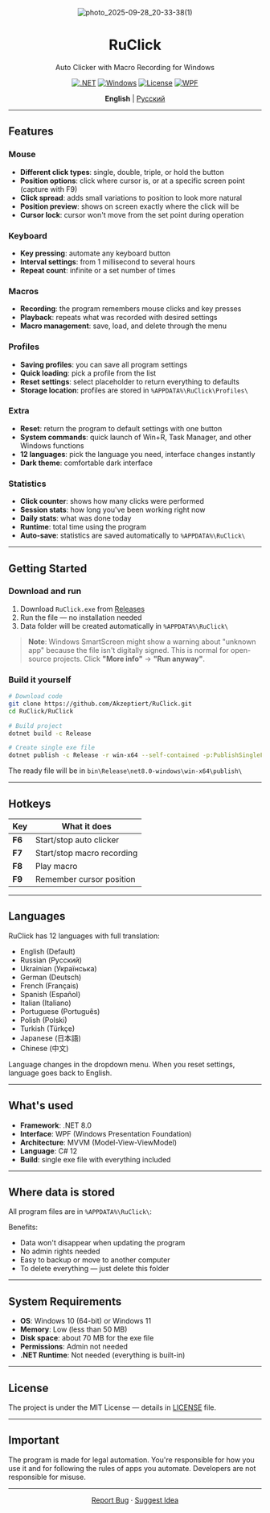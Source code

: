 <div align="center">

![photo_2025-09-28_20-33-38(1)](https://github.com/user-attachments/assets/bcd4418f-46c8-4ff2-9e48-521d010cf0f0)
  
# RuClick
Auto Clicker with Macro Recording for Windows

[![.NET](https://img.shields.io/badge/.NET-8.0-512BD4?logo=dotnet)](https://dotnet.microsoft.com/)
[![Windows](https://img.shields.io/badge/Windows-10%2F11-0078D6?logo=windows)](https://www.microsoft.com/windows)
[![License](https://img.shields.io/badge/License-MIT-green.svg)](LICENSE)
[![WPF](https://img.shields.io/badge/WPF-XAML-blue)](https://github.com/dotnet/wpf)

**English** | [Русский](README.md)

</div>

---

## Features

### Mouse
- **Different click types**: single, double, triple, or hold the button
- **Position options**: click where cursor is, or at a specific screen point (capture with F9)
- **Click spread**: adds small variations to position to look more natural
- **Position preview**: shows on screen exactly where the click will be
- **Cursor lock**: cursor won't move from the set point during operation

### Keyboard
- **Key pressing**: automate any keyboard button
- **Interval settings**: from 1 millisecond to several hours
- **Repeat count**: infinite or a set number of times

### Macros
- **Recording**: the program remembers mouse clicks and key presses
- **Playback**: repeats what was recorded with desired settings
- **Macro management**: save, load, and delete through the menu

### Profiles
- **Saving profiles**: you can save all program settings
- **Quick loading**: pick a profile from the list
- **Reset settings**: select placeholder to return everything to defaults
- **Storage location**: profiles are stored in `%APPDATA%\RuClick\Profiles\`

### Extra
- **Reset**: return the program to default settings with one button
- **System commands**: quick launch of Win+R, Task Manager, and other Windows functions
- **12 languages**: pick the language you need, interface changes instantly
- **Dark theme**: comfortable dark interface

### Statistics
- **Click counter**: shows how many clicks were performed
- **Session stats**: how long you've been working right now
- **Daily stats**: what was done today
- **Runtime**: total time using the program
- **Auto-save**: statistics are saved automatically to `%APPDATA%\RuClick\`

---

## Getting Started

### Download and run
1. Download `RuClick.exe` from [Releases](../../releases)
2. Run the file — no installation needed
3. Data folder will be created automatically in `%APPDATA%\RuClick\`

> **Note**: Windows SmartScreen might show a warning about "unknown app" because the file isn't digitally signed. This is normal for open-source projects. Click **"More info"** → **"Run anyway"**.

### Build it yourself
```bash
# Download code
git clone https://github.com/Akzeptiert/RuClick.git
cd RuClick/RuClick

# Build project
dotnet build -c Release

# Create single exe file
dotnet publish -c Release -r win-x64 --self-contained -p:PublishSingleFile=true
```

The ready file will be in `bin\Release\net8.0-windows\win-x64\publish\`

---

## Hotkeys

| Key | What it does |
|---------|----------|
| **F6** | Start/stop auto clicker |
| **F7** | Start/stop macro recording |
| **F8** | Play macro |
| **F9** | Remember cursor position |

---

## Languages

RuClick has 12 languages with full translation:

- English (Default)
- Russian (Русский)
- Ukrainian (Українська)
- German (Deutsch)
- French (Français)
- Spanish (Español)
- Italian (Italiano)
- Portuguese (Português)
- Polish (Polski)
- Turkish (Türkçe)
- Japanese (日本語)
- Chinese (中文)

Language changes in the dropdown menu. When you reset settings, language goes back to English.

---

## What's used

- **Framework**: .NET 8.0
- **Interface**: WPF (Windows Presentation Foundation)
- **Architecture**: MVVM (Model-View-ViewModel)
- **Language**: C# 12
- **Build**: single exe file with everything included

---

## Where data is stored

All program files are in `%APPDATA%\RuClick\`:

Benefits:
- Data won't disappear when updating the program
- No admin rights needed
- Easy to backup or move to another computer
- To delete everything — just delete this folder

---

## System Requirements

- **OS**: Windows 10 (64-bit) or Windows 11
- **Memory**: Low (less than 50 MB)
- **Disk space**: about 70 MB for the exe file
- **Permissions**: Admin not needed
- **.NET Runtime**: Not needed (everything is built-in)

---

## License

The project is under the MIT License — details in [LICENSE](LICENSE) file.

---

## Important

The program is made for legal automation. You're responsible for how you use it and for following the rules of apps you automate. Developers are not responsible for misuse.

---

<div align="center">

[Report Bug](../../issues) · [Suggest Idea](../../issues)

</div>



